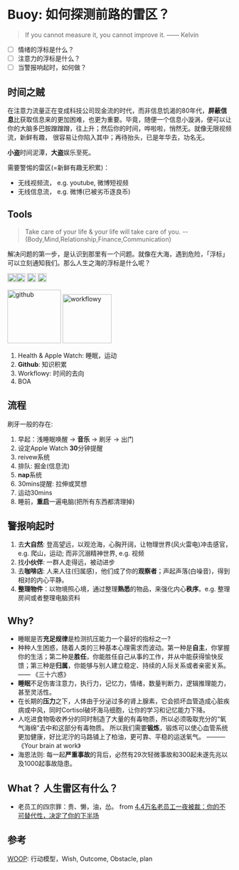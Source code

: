 # Buoy: 如何探测前路的雷区？

> If you cannot measure it, you cannot improve it. —— Kelvin 


- [ ] 情绪的浮标是什么？
- [ ] 注意力的浮标是什么？
- [ ] 当警报响起时，如何做？

## 时间之贼

在注意力流量正在变成科技公司现金流的时代，而非信息饥渴的80年代，**屏蔽信息**比获取信息来的更加困难，也更为重要。毕竟，随便一个信息小漩涡，便可以让你的大脑多巴胺蹭蹭蹭，往上升；然后你的时间，哗啦啦，悄然无。就像无限视频流，新鲜有趣，
很容易让你陷入其中；再待抬头，已是年华去，功名无。

**小盗**时间泥潭，**大盗**娱乐至死。

需要警惕的雷区(=新鲜有趣无积累)：

* 无线视频流， e.g. youtube, 微博短视频
* 无线信息流， e.g. 微博(已被劣币逐良币) 

## Tools

> Take care of your life & your life will take care of you. -- (Body,Mind,Relationship,Finance,Communication)

解决问题的第一步，是认识到那里有一个问题。就像在大海，遇到危险，「浮标」可以立刻通知我们。那么人生之海的浮标是什么呢？ 

<img src="https://i.imgur.com/lywdaP3.png" alt="right" width="20"/><img src="https://i.imgur.com/gPCuBTE.png" alt="workflowy" width="20"/>
<img src="https://i.imgur.com/kLLtRlc.png" alt="drawing" width="20"/>
<img src="https://i.imgur.com/8MyBvDP.png" alt="drawing" width="20"/>

<img src="https://i.imgur.com/aX5ptpq.png" alt="github" width="120"/>
<img src="https://i.imgur.com/YdFO5vw.png" alt="workflowy" width="110"/>




1. Health & Apple Watch: 睡眠，运动
1. **Github**: 知识积累
2. Workflowy: 时间的去向 
3. BOA
  
## 流程

刷牙一般的存在:

1. 早起：浅睡眠唤醒 -> **音乐** -> 刷牙 -> 出门
2. 设定Apple Watch **30**分钟提醒
1. reivew系统
1. 排队: 掘金(信息流)
1. **nap**系统
1. 30mins提醒: 拉伸或冥想
1. 运动30mins
2. 睡前，**重启**一遍电脑(把所有东西都清理掉)
  
## 警报响起时

1. 去**大自然**: 登高望远，以观沧海，心胸开阔，让物理世界(风火雷电)冲击感官，e.g. 爬山，运动; 而非沉溺精神世界, e.g. 视频
2. 找**小伙伴**: 一群人走得远，被动进步
3. 去**咖啡店**: 人来人往(归属感)，他们成了你的**观察者**；声起声落(白噪音)，得到相对的内心平静。
4. **整理物件**：以物境照心境，通过整理**熟悉**的物品，来强化内心**秩序**。e.g. 整理房间或者整理电脑资料

## Why?

* 睡眠是否**充足规律**是检测抗压能力一个最好的指标之一?
* 种种人生困惑，随着人类的三种基本心理需求而波动。第一种是**自主**，你掌握你的生活；第二种是**胜任**，你能胜任自己从事的工作，并从中能获得愉快反馈；第三种是**归属**，你能够与别人建立稳定、持续的人际关系或者亲密关系。 —— 《三十六惑》
* **睡眠**不足伤害注意力，执行力，记忆力，情绪，数量判断力，逻辑推理能力，甚至灵活性。
* 在长期的**压力**之下，人体由于分泌过多的肾上腺素，它会损坏血管造成心脏疾病或中风，同时Cortisol破坏海马细胞，让你的学习和记忆能力下降。
* 人吃进食物吸收养分的同时制造了大量的有毒物质，所以必须吸取充分的“氧气海绵”去中和这部分有毒物质。 所以我们需要**锻炼**，锻炼可以使心血管系统更加健康，好比泥泞的马路铺上了柏油，更可靠、平稳的运送氧气。 ——— 《Your brain at work》
* 海恩法则:  每一起**严重事故**的背后，必然有29次轻微事故和300起未遂先兆以及1000起事故隐患。

## What？ 人生雷区有什么？

* 老员工的四宗罪：贵、懒，油，怂。 from [4.4万名老员工一夜被裁：你的不可替代性，决定了你的下半场](http://dy.163.com/v2/article/detail/DUIEFD3V0544206L.html) 

   
## 参考

[WOOP](https://www.characterlab.org/woop): 行动模型，Wish, Outcome, Obstacle, plan 
 